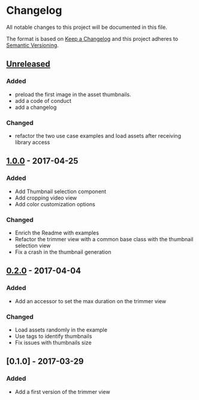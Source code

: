 # Changelog
All notable changes to this project will be documented in this file.

The format is based on [Keep a Changelog](http://keepachangelog.com/en/1.0.0/)
and this project adheres to [Semantic Versioning](http://semver.org/spec/v2.0.0.html).

## [Unreleased]

### Added

- preload the first image in the asset thumbnails.
- add a code of conduct
- add a changelog

### Changed

- refactor the two use case examples and load assets after receiving library access

## [1.0.0] - 2017-04-25
### Added
- Add Thumbnail selection component
- Add cropping video view
- Add color customization options

### Changed
- Enrich the Readme with examples
- Refactor the trimmer view with a common base class with the thumbnail selection view
- Fix a crash in the thumbnail generation


## [0.2.0] - 2017-04-04

### Added
- Add an accessor to set the max duration on the trimmer view

### Changed
- Load assets randomly in the example
- Use tags to identify thumbnails
- Fix issues with thumbnails size


## [0.1.0] - 2017-03-29
### Added
- Add a first version of the trimmer view

[Unreleased]: https://github.com/prynt/PryntTrimmerView/compare/1.0.0...master
[1.0.0]: https://github.com/prynt/PryntTrimmerView/compare/0.2.0...1.0.0
[0.2.0]: https://github.com/prynt/PryntTrimmerView/compare/0.1.0...0.2.0
